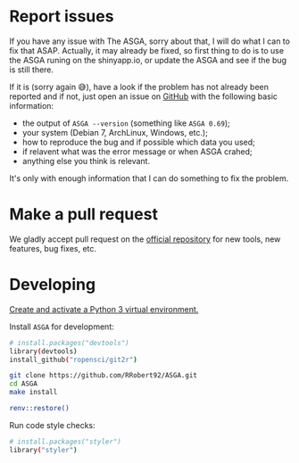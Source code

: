 # Report issues
If you have any issue with The ASGA, sorry about that, I will do what I
can to fix that ASAP. Actually, it may already be fixed, so first thing to do 
is to use the ASGA runing on the shinyapp.io, or update the ASGA and 
see if the bug is still there.

If it is (sorry again :sweat_smile:), have a look if the problem has not already been reported 
and if not, just open an issue on [GitHub](https://github.com/RRobert92/ASGA) with
the following basic information:
  - the output of `ASGA --version` (something like `ASGA 0.69`);
  - your system (Debian 7, ArchLinux, Windows, etc.);
  - how to reproduce the bug and if possible which data you used;
  - if relavent what was the error message or when ASGA crahed;
  - anything else you think is relevant.

It's only with enough information that I can do something to fix the problem.

# Make a pull request

We gladly accept pull request on the [official
repository](https://github.com/RRobert92/ASGA) for new tools, new features, bug
fixes, etc.

# Developing

[Create and activate a Python 3 virtual environment.](https://docs.python.org/3/tutorial/venv.html)

Install `ASGA` for development:

```bash
# install.packages("devtools")
library(devtools)
install_github("ropensci/git2r")

git clone https://github.com/RRobert92/ASGA.git
cd ASGA
make install

renv::restore()
```

Run code style checks:

```bash
# install.packages("styler")
library("styler")

```
